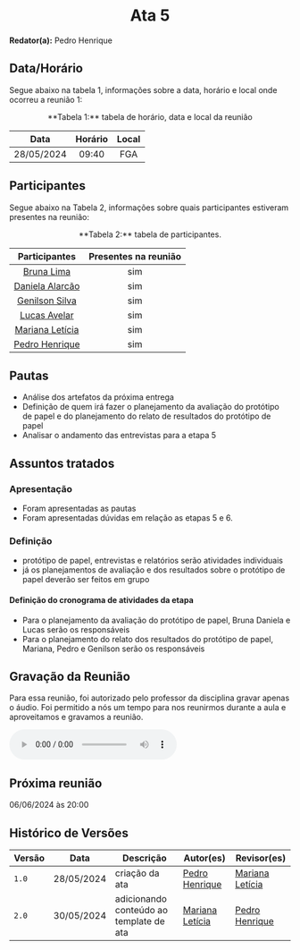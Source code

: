 <h1 align="center"> Ata 5 </h1>

**Redator(a):** Pedro Henrique

## Data/Horário

<p>Segue abaixo na tabela 1, informações sobre a data, horário e local onde ocorreu a reunião 1:</p>

<center>
**Tabela 1:** tabela de horário, data e local da reunião

| Data | Horário | Local
| :--: | :-----: |:----: 
| 28/05/2024 | 09:40 | FGA

</center>

## Participantes

<p>Segue abaixo na Tabela 2, informações sobre quais participantes estiveram presentes na reunião:</p>

<center>
**Tabela 2:**  tabela de participantes.

| Participantes | Presentes na reunião 
| :-----------: | :----------------------: 
| [Bruna Lima](https://github.com/libruna) | sim
| [Daniela Alarcão](https://github.com/danialarcao) | sim
| [Genilson Silva](https://github.com/GenilsonJrs) | sim
| [Lucas Avelar](https://github.com/LucasAvelar2711)| sim
| [Mariana Letícia](https://github.com/Marianannn) | sim
| [Pedro Henrique](https://github.com/https://github.com/PedroHhenriq) | sim

</center>

## Pautas

- Análise dos artefatos da próxima entrega
- Definição de quem irá fazer o planejamento da avaliação do protótipo de papel e do planejamento do relato de resultados do protótipo de papel
- Analisar o andamento das entrevistas para a etapa 5


## Assuntos tratados

### Apresentação

- Foram apresentadas as pautas
- Foram apresentadas dúvidas em relação as etapas 5 e 6.

### Definição

- protótipo de papel, entrevistas e relatórios serão atividades individuais 
- já os planejamentos de avaliação e dos resultados sobre o protótipo de papel deverão ser feitos em grupo

#### Definição do cronograma de atividades da etapa

- Para o planejamento da avaliação do protótipo de papel, Bruna Daniela e Lucas serão os responsáveis
- Para o planejamento do relato dos resultados do protótipo de papel, Mariana, Pedro e Genilson serão os responsáveis

## Gravação da Reunião

Para essa reunião, foi autorizado pelo professor da disciplina gravar apenas o áudio. Foi permitido a nós um tempo para nos reunirmos durante a aula e aproveitamos e gravamos a reunião.

<audio controls>
    <source scr="./reunioes_audio/reuniao_5.mp4" type="audio/mp4">
    <p>
        Your browser doesn't support HTML5 audio. Here is a
        <a href="./reunioes_audio/reuniao_5.mp4">link to the audio</a> instead.
    </p>
</audio>

## Próxima reunião

06/06/2024 às 20:00

## Histórico de Versões

<center>

| Versão |    Data    | Descrição                                 | Autor(es)                                       | Revisor(es)                                    |
| ------ | :--------: | ----------------------------------------- | ----------------------------------------------- | ---------------------------------------------- |
| `1.0`   | 28/05/2024 | criação da ata | [Pedro Henrique](https://github.com/https://github.com/PedroHhenriq) |   [Mariana Letícia](https://github.com/Marianannn)    | 
| `2.0`   | 30/05/2024 | adicionando conteúdo ao template de ata | [Mariana Letícia](https://github.com/Marianannn) |   [Pedro Henrique](https://github.com/https://github.com/PedroHhenriq)   | 

</center>